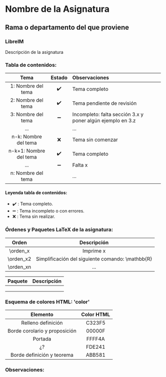 # Nombre de la Asignatura

## Rama o departamento del que proviene

### LibreIM



Descripción de la asignatura



### Tabla de contenidos:

|          Tema          |       Estado       | Observaciones                                              |
| :--------------------: | :----------------: | :--------------------------------------------------------- |
|   1: Nombre del tema   | :heavy_check_mark: | Tema completo                                              |
|   2: Nombre del tema   | :heavy_check_mark: | Tema pendiente de revisión                                 |
|   3: Nombre del tema   | :heavy_minus_sign: | Incompleto: falta sección 3.x y poner algún ejemplo en 3.z |
|          ...           |                    | ...                                                        |
|  n-k: Nombre del tema  |        :x:         | Tema sin comenzar                                          |
| n-k+1: Nombre del tema | :heavy_check_mark: | Tema completo                                              |
|          ...           | :heavy_minus_sign: | Falta x                                                    |
|   n: Nombre del tema   |                    | ...                                                        |

#### Leyenda tabla de contenidos:

- :heavy_check_mark: : Tema completo.
- :heavy_minus_sign: : Tema incompleto o con errores.
- :x: : Tema sin realizar.

### Órdenes y Paquetes LaTeX de la asignatura:

|   Orden   |                   Descripción                    |
| :-------: | :----------------------------------------------: |
| \orden_x  |                    Imprime x                     |
| \orden_x2 | Simplificación del siguiente comando: \mathbb{R} |
| \orden_xn |                       ...                        |

| Paquete | Descripción |
| :-----: | :---------: |
|         |             |
|         |             |
|         |             |



### Esquema de colores HTML: 'color'

|           Elemento            | Color HTML |
| :---------------------------: | :--------: |
|      Relleno definición       |   C323F5   |
| Borde corolario y proposición |   00000F   |
|            Portada            |   FFFF4A   |
|              ¿?               |   FDE241   |
|  Borde definición y teorema   |   ABB581   |



### Observaciones:

